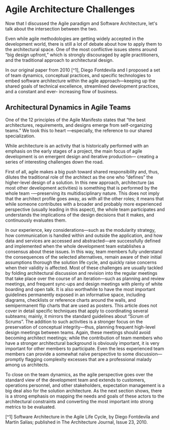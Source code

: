# Agile Architecture Challenges

Now that I discussed the Agile paradigm and Software Architecture, let's talk about the intersection between the two.

Even while agile methodologies are getting widely accepted in the development world, there is still a lot of debate about how to apply them to the architectural space. One of the most conflictive issues stems around “big design upfront,” which is strongly discouraged by agile practitioners, and the traditional approach to architectural design.

In our original paper from 2010 [^1], Diego Fontdevila and I proposed a set of team dynamics, conceptual practices, and specific technologies to embed software architecture within the agile approach—keeping up the shared goals of technical excellence, streamlined development practices, and a constant and ever- increasing flow of business.

## Architectural Dynamics in Agile Teams

One of the 12 principles of the Agile Manifesto states that “the best architectures, requirements, and designs emerge from self-organizing teams.” We took this to heart —especially, the reference to our shared specialization.

While architecture is an activity that is historically performed with an emphasis on the early stages of a project, the main focus of agile development is on emergent design and iterative production— creating a series of interesting challenges down the road.

First of all, agile makes a big push toward shared responsibility and, thus, dilutes the traditional role of the architect as the one who “defines” the higher-level design of a solution. In this new approach, architecture (as most other development activities) is something that is performed by the whole team -—preserving its multidisciplinary nature. This does not imply that the architect profile goes away, as with all the other roles; it means that while someone contributes with a broader and probably more experienced perspective (usually leading in this aspect), the whole team participates and understands the implications of the design decisions that it makes, and continuously evaluates them.

In our experience, key considerations—such as the modularity strategy, how communication is handled within and outside
the application, and how data and services are accessed and abstracted—are successfully defined and implemented when the whole development team establishes a consensus about these issues. In this way, team members fully understand the consequences of
the selected alternatives, remain aware of their initial assumptions thorough the solution life cycle, and quickly raise concerns when their validity is affected.
Most of these challenges are usually tackled by folding architectural discussion and revision into the regular meetings that take place over the course of an iteration—such as planning and review meetings, and frequent sync-ups and design meetings with plenty of white boarding and open talk. It is also worthwhile to have the most important guidelines permanently exposed in an informative space, including diagrams, checklists or reference charts around the walls, and semipermanent flip charts that are used as posters.
This article does not cover in detail specific techniques that
apply to coordinating several subteams; mainly, it mirrors the standard guidelines about “Scrum of Scrums”. The addition to such activities is a stronger focus on the preservation of conceptual integrity—thus, planning frequent high-level design meetings between teams. Again, these meetings should avoid becoming architect meetings; while the contribution of team members who have a stronger architectural background is obviously important, it is very important for other members to participate. Even the less experienced team members can provide a somewhat naïve perspective to some discussion—promptly flagging complexity excesses that are a professional malady among us architects.

To close on the team dynamics, as the agile perspective goes over the standard view of the development team and extends to customers, operations personnel, and other stakeholders, expectation management is a big deal also for the solution architecture. As the next section shows, there is a strong emphasis on mapping the needs and goals of these actors to the architectural constraints and converting the most important into strong metrics to be evaluated.



[^1] Software Architecture in the Agile Life Cycle, by Diego Fontdevila and Martín Salías; published in The Architecture Journal, Issue 23, 2010.
